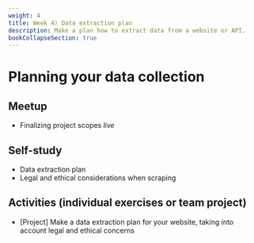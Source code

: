 ```yaml
---
weight: 4
title: Week 4) Data extraction plan
description: Make a plan how to extract data from a website or API.
bookCollapseSection: true
---
```


# Planning your data collection

## Meetup

- Finalizing project scopes *live* <!-- link here-->
<!--: __which website and API?__ *live; in two groups + one PhD session*
  - Presentation of research fit assessment by teams: 2 timeslots? [5 minutes; define slide titles; template]
  - Modifications to data collection/research question
  - Goal: "final goal for project"
(comment Roy: have other groups give feedback)
-->

## Self-study
- Data extraction plan
  <!--- Design choices: modularity and storage *prerecorded*
  - Data capture and enrichment *prerecorded*
  - Deployment *prerecorded*-->
- Legal and ethical considerations when scraping <!-- *reading* [tba]-->

## Activities (individual exercises or team project)
- [Project] Make a data extraction plan for your website, taking into account legal and ethical concerns <!-- develop -->


<!-- Software Stack

and execution (weeks 3-4)
Deployment in practice *prerecorded guest lecture*

  - Computing Infrastructure
  - Dockers
  - Structured and Unstructured databases
  - "Polishing" Code
-->
